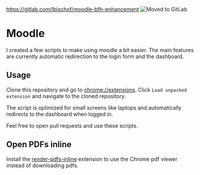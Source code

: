 https://gitlab.com/lbischof/moodle-bfh-enhancement
![Moved to GitLab](https://i.imgur.com/wGgvnPq.png)

# Moodle
I created a few scripts to make using moodle a bit easier. The main features are currently automatic redirection to the login form and the dashboard.

## Usage
Clone this repository and go to [chrome://extensions](chrome://extensions). Click `Load unpacked extension` and navigate to the cloned repository.

The script is optimized for small screens like laptops and automatically redirects to the dashboard when logged in.

Feel free to open pull requests and use these scripts.

## Open PDFs inline
Install the [render-pdfs-inline](https://chrome.google.com/webstore/detail/render-pdfs-inline-for-be/mpmmilbhemhehclnkpkfepmaikiolaab) extension to use the Chrome pdf viewer instead of downloading pdfs.
